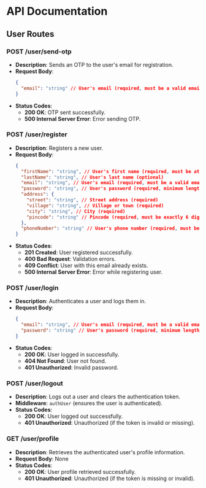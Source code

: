 # API Documentation

## User Routes

### POST /user/send-otp

- **Description**: Sends an OTP to the user's email for registration.
- **Request Body**:
  ```json
  {
    "email": "string" // User's email (required, must be a valid email format)
  }
  ```
- **Status Codes**:
  - **200 OK**: OTP sent successfully.
  - **500 Internal Server Error**: Error sending OTP.

### POST /user/register

- **Description**: Registers a new user.
- **Request Body**:
  ```json
  {
    "firstName": "string", // User's first name (required, must be at least 3 characters long)
    "lastName": "string", // User's last name (optional)
    "email": "string", // User's email (required, must be a valid email format)
    "password": "string", // User's password (required, minimum length of 6 characters)
    "address": {
      "street": "string", // Street address (required)
      "village": "string", // Village or town (required)
      "city": "string", // City (required)
      "pincode": "string" // Pincode (required, must be exactly 6 digits)
    },
    "phoneNumber": "string" // User's phone number (required, must be a valid 10-digit Indian mobile number)
  }
  ```
- **Status Codes**:
  - **201 Created**: User registered successfully.
  - **400 Bad Request**: Validation errors.
  - **409 Conflict**: User with this email already exists.
  - **500 Internal Server Error**: Error while registering user.

### POST /user/login

- **Description**: Authenticates a user and logs them in.
- **Request Body**:
  ```json
  {
    "email": "string", // User's email (required, must be a valid email format)
    "password": "string" // User's password (required, minimum length of 6 characters)
  }
  ```
- **Status Codes**:
  - **200 OK**: User logged in successfully.
  - **404 Not Found**: User not found.
  - **401 Unauthorized**: Invalid password.

### POST /user/logout

- **Description**: Logs out a user and clears the authentication token.
- **Middleware**: `authUser` (ensures the user is authenticated).
- **Status Codes**:
  - **200 OK**: User logged out successfully.
  - **401 Unauthorized**: Unauthorized (if the token is invalid or missing).

### GET /user/profile

- **Description**: Retrieves the authenticated user's profile information.
- **Request Body**: None
- **Status Codes**:
  - **200 OK**: User profile retrieved successfully.
  - **401 Unauthorized**: Unauthorized (if the token is missing or invalid).
